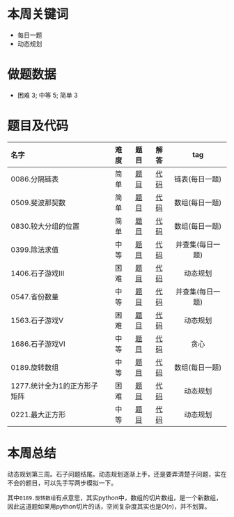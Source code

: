 <!--
 * @Description: 
 * @Autor: Au3C2
 * @Date: 2021-01-11 14:55:49
 * @LastEditors: Au3C2
 * @LastEditTime: 2021-01-11 15:49:00
-->
# 本周关键词

* 每日一题
* 动态规划

# 做题数据

* 困难 3; 中等 5; 简单 3

# 题目及代码

|名字|难度|题目|解答|tag|
|:-|:-:|:-:|:-:|:-:|
|0086.分隔链表|简单|[题目](https://leetcode-cn.com/problems/partition-list/)|[代码](../Code/202101第1周/0086.分隔链表.py)|链表(每日一题)
|0509.斐波那契数|简单|[题目](https://leetcode-cn.com/problems/fibonacci-number/)|[代码](../Code/202101第1周/0509.斐波那契数.py)|数组(每日一题)
|0830.较大分组的位置|简单|[题目](https://leetcode-cn.com/problems/positions-of-large-groups/)|[代码](../Code/202101第1周/0830.较大分组的位置.py)|数组(每日一题)
|0399.除法求值|中等|[题目](https://leetcode-cn.com/problems/evaluate-division/)|[代码](../Code/202101第1周/0399.除法求值.py)|并查集(每日一题)
|1406.石子游戏III|困难|[题目](https://leetcode-cn.com/problems/stone-game-iii/)|[代码](../Code/202101第1周/1406.石子游戏III.py)|动态规划
|0547.省份数量|中等|[题目](https://leetcode-cn.com/problems/number-of-provinces/)|[代码](../Code/202101第1周/0547.省份数量.py)|并查集(每日一题)
|1563.石子游戏V|困难|[题目](https://leetcode-cn.com/problems/stone-game-v/)|[代码](../Code/202101第1周/1563.石子游戏V.py)|动态规划
|1686.石子游戏VI|中等|[题目](https://leetcode-cn.com/problems/stone-game-vi/)|[代码](../Code/202101第1周/1686.石子游戏VI.py)|贪心
|0189.旋转数组|中等|[题目](https://leetcode-cn.com/problems/rotate-array/)|[代码](../Code/202101第1周/0189.旋转数组.py)|数组(每日一题)
|1277.统计全为1的正方形子矩阵|困难|[题目](https://leetcode-cn.com/problems/count-square-submatrices-with-all-ones/)|[代码](../Code/202101第1周/1277.统计全为1的正方形子矩阵.py)|动态规划
|0221.最大正方形|中等|[题目](https://leetcode-cn.com/problems/maximal-square/)|[代码](../Code/202101第1周/0221.最大正方形.py)|动态规划

# 本周总结
动态规划第三周。石子问题结尾。动态规划逐渐上手，还是要弄清楚子问题，实在不会的题目，可以先手写两步模拟一下。

其中`0189.旋转数组`有点意思，其实python中，数组的切片数组，是一个新数组，因此这道题如果用python切片的话，空间复杂度其实也是$O(n)$，并不划算。
